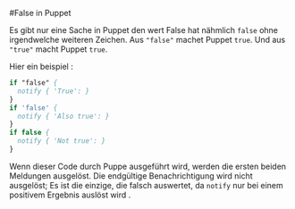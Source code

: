 #False in Puppet

Es gibt nur eine Sache in Puppet den wert False hat nähmlich `false` ohne irgendwelche weiteren Zeichen.
Aus `"false"` machet Puppet `true`.
Und aus `"true"` macht Puppet `true`.

Hier ein beispiel :

```pp
if "false" {
  notify { 'True': }
}
if 'false' {
  notify { 'Also true': }
}
if false {
  notify { 'Not true': }
}
```

Wenn dieser Code durch Puppe ausgeführt wird, werden die ersten beiden Meldungen ausgelöst.
Die endgültige Benachrichtigung wird nicht ausgelöst; Es ist die einzige, die falsch auswertet, da `notify` nur bei einem positivem Ergebnis auslöst wird .